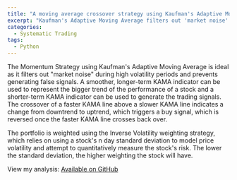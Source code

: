 ```yaml
---
title: "A moving average crossover strategy using Kaufman's Adaptive Moving Average indicator"
excerpt: "Kaufman's Adaptive Moving Average filters out 'market noise' during high volatility periods and prevents generating false signals."
categories:
  - Systematic Trading
tags:
  - Python
---
```


The Momentum Strategy using Kaufman's Adaptive Moving Average is ideal as it filters out "market noise" during high volatility periods and prevents generating false signals. A smoother, longer-term KAMA indicator can be used to represent the bigger trend of the performance of a stock and a shorter-term KAMA indicator can be used to generate the trading signals. The crossover of a faster KAMA line above a slower KAMA line indicates a change from downtrend to uptrend, which triggers a buy signal, which is reversed once the faster KAMA line crosses back over.

The portfolio is weighted using the Inverse Volatility weighting strategy, which relies on using a stock's n day standard deviation to model price volatility and attempt to quantitatively measure the stock's risk. The lower the standard deviation, the higher weighting the stock will have.

View my analysis: [Available on GitHub](https://github.com/martina-torce/systematic-trading/blob/main/KAMA-InverseVolatility.ipynb)
